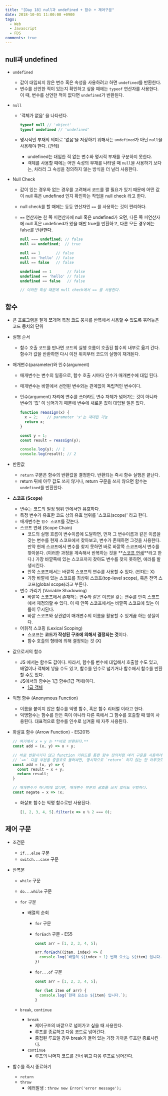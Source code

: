 ```yaml
---
title: "[Day 18] null과 undefined + 함수 + 제어구문"
date: 2018-10-01 11:00:00 +0900
tags:
  - Web
  - Javascript
  - FDS
comments: true
---
```


## null과 undefined

- `undefined`

  - 값이 대입되지 않은 변수 혹은 속성을 사용하려고 하면 `undefined`를 반환한다.
  - 변수를 선언한 적이 있는지 확인하고 싶을 때에는 `typeof` 연산자를 사용한다. 이 때, 변수를 선언한 적이 없다면 `undefined`가 반환된다.

- `null`

  - '객체가 없음' 을 나타낸다.

    ```js
    typeof null	// 'object'
    typeof undefined // 'undefined'
    ```

  - 명시적인 부재의 의미로 '없음'을 저장하기 위해서는 `undefined`가 아닌 `null`을 사용해야 한다. (관례)

    - undefined는 대입한 적 없는 변수와 명시적 부재를 구분하지 못한다.
    - 객체를 사용할 때에는 어떤 속성의 부재를 나타낼 때 `null`을 사용하기 보다는, 차라리 그 속성을 정의하지 않는 방식을 더 널리 사용한다.

- Null Check

  - 값이 있는 경우와 없는 경우를 고려해서 코드를 짤 필요가 있기 때문에 어떤 값이 null 혹은 undefined 인지 확인하는 작업을 null check 라고 한다.

  - null check를 할 때에는 동등 연산자인 `==` 를 사용하는 것이 편리하다.

  - `==` 연산자는 한 쪽 피연산자에 null 혹은 undefined가 오면, 다른 쪽 피연산자에 null 혹은 undefined가 왔을 때만 true를 반환하고, 다른 모든 경우에는 false를 반환한다. 

    ```js
    null === undefined; // false
    null == undefined;  // true
    
    null == 1       // false
    null == 'hello' // false
    null == false   // false
    
    undefined == 1       // false
    undefined == 'hello' // false
    undefined == false   // false
    
    // 이러한 특성 때문에 null check에서 == 를 사용한다.
    ```

## 함수

- 큰 프로그램을 잘게 쪼개어 특정 코드 뭉치를 반복해서 사용할 수 있도록 묶어놓은 코드 뭉치의 단위

- 실행 순서

  - 함수 호출 코드를 만나면 코드의 실행 흐름이 호출된 함수의 내부로 옮겨 간다. 함수가 값을 반환하면 다시 이전 위치부터 코드의 실행이 재개된다.

- 매개변수(parameter)와 인수(argument)

  - 매개변수는 변수의 일종으로, 함수 호출 시마다 인수가 매개변수에 대입 된다.

  - 매개변수는 바깥에서 선언된 변수와는 관계없이 독립적인 변수이다.

  - 인수(argument) 자리에 변수를 쓰더라도 변수 자체가 넘어가는 것이 아니라 변수의 '값' 이 넘어가기 때문에 변수에 새로운 값이 대입될 일은 없다.

    ```js
    function reassign(x) {
      x = 2;	// parameter 'x'는 재대입 가능
      return x;
    }
    
    const y = 1;
    const result = reassign(y);
    
    console.log(y); // 1
    console.log(result); // 2
    ```

- 반환값

  - `return` 구문은 함수의 반환값을 결정한다. 반환되는 즉시 함수 실행은 끝난다.
  - return 뒤에 아무 값도 쓰지 않거나, return 구문을 쓰지 않으면 함수는 `undefined`를 반환한다.

- **스코프 (Scope)**

  - 변수는 코드의 일정 범위 안에서만 유효하다.
  - 특정 변수가 유효한 코드 상의 유효 범위를 '스코프(scope)' 라고 한다.
  - 매개변수는 `함수 스코프`를 갖는다.
  - 스코프 연쇄 (Scope Chain)
    - 코드의 실행 흐름이 변수이름에 도달하면, 먼저 그 변수이름과 같은 이름을 갖는 변수를 현재 스코프에서 찾아보고, 변수가 존재하면 그것을 사용한다. 만약 현재 스코프에서 변수를 찾지 못하면 바로 바깥쪽 스코프에서 변수를 찾아본다. (이러한 과정을 계속해서 반복하는 것을 **<u>스코프 연쇄</u>**라고 한다.) 가장 바깥쪽에 있는 스코프까지 찾아도 변수를 찾지 못하면, 에러를 발생시킨다.
    - 안쪽 스코프에서는 바깥쪽 스코프의 변수를 사용할 수 있다. (반대는 X)
    - 가장 바깥에 있는 스코프를 최상위 스코프(top-level scope), 혹은 전역 스코프(global scope)라고 부른다.
  - 변수 가리기 (Variable Shadowing)
    - 바깥쪽 스코프에서 존재하는 변수와 같은 이름을 갖는 변수를 안쪽 스코프에서 재정의할 수 있다. 이 때 안쪽 스코프에서는 바깥쪽 스코프에 있는 이름이 무시된다.
    - 바깥 스코프와 상관없이 매개변수의 이름을 활용할 수 있게끔 하는 성질이다.
  - 어휘적 스코핑 (Lexical Scoping)
    - 스코프는 **코드가 작성된 구조에 의해서 결정되는 것**이다.
    - 함수 호출의 형태에 의해 결정되는 것 (X)

- 값으로서의 함수

  - JS 에서는 함수도 값이다. 따라서, 함수를 변수에 대입해서 호출할 수도 있고, 배열이나 객체에 넣을 수도 있고, 함수를 인수로 넘기거나 함수에서 함수를 반환할 수도 있다.
  - JS에서의 함수는 1급 함수(1급 객체)이다.
    - [1급 객체](https://ko.wikipedia.org/wiki/%EC%9D%BC%EA%B8%89_%EA%B0%9D%EC%B2%B4)

- 익명 함수 (Anonymous Function)

  - 이름을 붙이지 않은 함수를 익명 함수, 혹은 함수 리터럴 이라고 한다.
  - 익명함수는 함수를 만든 쪽이 아니라 다른 쪽에서 그 함수를 호출할 때 많이 사용된다. 대표적으로 함수를 인수로 넘겨줄 때 자주 사용된다.

- 화살표 함수 (Arrow Function) - ES2015

  ```js
  // 여기에서 x + y 는 **바로 반환된다.**
  const add = (x, y) => x + y;
  ```

  ```js
  // 바로 반환시키지 않고 function 키워드를 통한 함수 정의처럼 여러 구문을 사용하려면 curly braces({...}) 로 둘러싸주어야 한다.
  // `=>` 다음 부분을 중괄호로 둘러싸면, 명시적으로 `return` 하지 않는 한 아무것도 반환되지 않는다.
  const add = (x, y) => {
    const result = x + y;
    return result;
  }
  ```

  ```js
  // 매개변수가 하나밖에 없다면, 매개변수 부분의 괄호를 쓰지 않아도 무방하다.
  const negate = x => !x;
  ```

  - 화살표 함수는 익명 함수로만 사용된다.

    ```js
    [1, 2, 3, 4, 5].filter(x => x % 2 === 0);
    ```

## 제어 구문

- 조건문

  - `if...else` 구문
  - `switch...case` 구문

- 반복문

  - `while` 구문

  - `do...while` 구문

  - `for` 구문

    - 배열의 순회

      - `for` 구문

      - `forEach` 구문 - ES5

        ```js
        const arr = [1, 2, 3, 4, 5];
        
        arr.forEach((item, index) => {
          console.log(`배열의 ${index + 1} 번째 요소는 ${item} 입니다.`);
        })
        ```

      - `for...of` 구문

        ```js
        const arr = [1, 2, 3, 4, 5];
        
        for (let item of arr) {
          console.log(`현재 요소는 ${item} 입니다.`);
        }
        ```

  - `break`, `continue`

    - `break`
      - 제어구조의 바깥으로 넘어가고 싶을 때 사용한다.
      - 루프를 종료하고 다음 코드로 넘어간다.
      - 중첩된 루프일 경우 break가 들어 있는 가장 가까운 루프만 종료시킨다.
    - `continue`
      - 루프의 나머지 코드를 건너 뛰고 다음 루프로 넘어간다.

- 함수를 즉시 종료하기

  - `return`
  - `throw`
    - 에러발생 : `throw new Error('error message');`